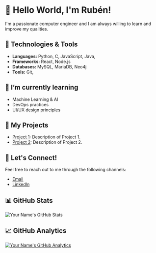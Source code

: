 # 👋 Hello World, I'm Rubén!

I'm a passionate computer engineer and I am always willing to learn and improve my qualities.

## 🔧 Technologies & Tools
- **Languages:** Python, C, JavaScript, Java, 
- **Frameworks:** React, Node.js
- **Databases:** MySQL, MariaDB, Neo4j
- **Tools:** Git, 

## 🌱 I’m currently learning
- Machine Learning & AI
- DevOps practices
- UI/UX design principles

## 🚀 My Projects
- [Project 1](https://github.com/your_username/project-1): Description of Project 1.
- [Project 2](https://github.com/your_username/project-2): Description of Project 2.

## 💬 Let's Connect!
Feel free to reach out to me through the following channels:

- [Email](mailto:nebur.rlm@gmail.com)
- [LinkedIn](https://www.linkedin.com/in/rub%C3%A9n-l%C3%B3pez-mart%C3%ADnez-b10576139/)

## 📊 GitHub Stats
![Your Name's GitHub Stats](https://github-readme-stats.vercel.app/api?username=NeburRLM&show_icons=true&theme=radical)

## 📈 GitHub Analytics
[![Your Name's GitHub Analytics](https://github-profile-summary-cards.vercel.app/api/cards/profile-details?username=NeburRLM&theme=github_dark)](https://github.com/vn7n24fzkq/github-profile-summary-cards)
